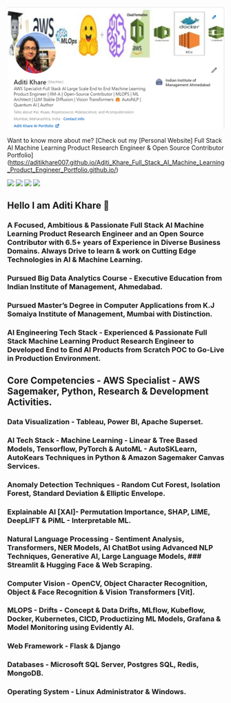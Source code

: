 

<a href="https://aditikhare007.github.io/Aditi_Khare_Full_Stack_AI_Machine_Learning_Product_Engineer_Portfolio.github.io/" target="_blank"><img src="https://raw.githubusercontent.com/aditikhare007/aditikhare007/main/aditi_final_gihub_portfolio_repo_image.png" /></a>


Want to know more about me? [Check out my [Personal Website] Full Stack AI Machine Learning Product Research Engineer & Open Source Contributor Portfolio] (https://aditikhare007.github.io/Aditi_Khare_Full_Stack_AI_Machine_Learning_Product_Engineer_Portfolio.github.io/)

[<img src="https://img.shields.io/badge/LinkedIn-0077B5?style=for-the-badge&logo=linkedin&logoColor=white">](<https://www.linkedin.com/in/aditi-khare-5840977b/>)
[<img src="https://img.shields.io/badge/Twitter-1DA1F2?style=for-the-badge&logo=twitter&logoColor=white">](<https://twitter.com/AditiKh32506701/>)
[<img src="https://img.shields.io/badge/Gmail-D14836?style=for-the-badge&logo=gmail&logoColor=white">](<aditikhare007@gmail.com>)
[<img src="https://img.shields.io/badge/Medium-12100E?style=for-the-badge&logo=medium&logoColor=white">](<https://medium.com/@aditikhare007>)


## Hello I am Aditi Khare 👋

### A Focused, Ambitious & Passionate Full Stack AI Machine Learning Product Research Engineer and an Open Source Contributor with 6.5+ years of Experience in Diverse Business Domains. Always Drive to learn & work on Cutting Edge Technologies in AI & Machine Learning.

### Pursued Big Data Analytics Course - Executive Education from Indian Institute of Management, Ahmedabad.
### Pursued Master’s Degree in Computer Applications from K.J Somaiya Institute of Management, Mumbai with Distinction.

### AI Engineering Tech Stack - Experienced & Passionate Full Stack Machine Learning Product Research Engineer to Developed End to End AI Products from Scratch POC to Go-Live in Production Environment.

## Core Competencies - AWS Specialist - AWS Sagemaker, Python, Research & Development Activities.

### Data Visualization - Tableau, Power BI, Apache Superset.

### AI Tech Stack - Machine Learning - Linear & Tree Based Models, Tensorflow, PyTorch & AutoML - AutoSKLearn, AutoKears Techniques in Python & Amazon Sagemaker Canvas Services.
### Anomaly Detection Techniques - Random Cut Forest, Isolation Forest, Standard Deviation & Elliptic Envelope.
### Explainable AI [XAI]- Permutation Importance, SHAP, LIME, DeepLIFT & PiML - Interpretable ML.

### Natural Language Processing - Sentiment Analysis, Transformers, NER Models, AI ChatBot using Advanced NLP Techniques, Generative AI, Large Language Models, ### Streamlit & Hugging Face & Web Scraping.
### Computer Vision - OpenCV, Object Character Recognition, Object & Face Recognition & Vision Transformers [Vit].

### MLOPS - Drifts - Concept & Data Drifts, MLflow, Kubeflow, Docker, Kubernetes, CICD, Productizing ML Models, Grafana & Model Monitoring using Evidently AI.

### Web Framework - Flask & Django
### Databases - Microsoft SQL Server, Postgres SQL, Redis, MongoDB.
### Operating System - Linux Administrator & Windows.








